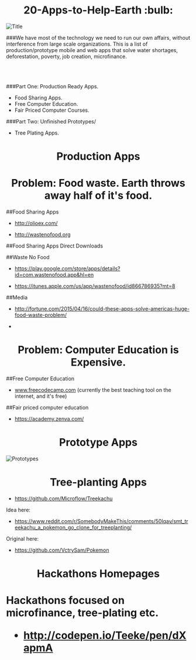 <h1 align="center"> 20-Apps-to-Help-Earth :bulb:</h1>

![Title](http://i.imgur.com/zvU5EHg.jpg)

###We have most of the technology we need to run our own affairs, without interference from large scale organizations. This is a list of production/prototype mobile and web apps that solve water shortages, deforestation, poverty, job creation, microfinance. 
<br><br><br><br>

###Part One: Production Ready Apps.
- Food Sharing Apps.
- Free Computer Education.
- Fair Priced Computer Courses.

###Part Two: Unfinished Prototypes/
- Tree Plating Apps.


<h1 align="center">Production Apps</h2>









<h1 align="center">Problem: Food waste. Earth throws away half of it's food.</h2> 

##Food Sharing Apps

- http://olioex.com/

- http://wastenofood.org

##Food Sharing Apps Direct Downloads

##Waste No Food

- https://play.google.com/store/apps/details?id=com.wastenofood.app&hl=en

- https://itunes.apple.com/us/app/wastenofood/id866786935?mt=8

##Media

- http://fortune.com/2015/04/16/could-these-apps-solve-americas-huge-food-waste-problem/



*





<h1 align="center">Problem: Computer Education is Expensive.</h2>

##Free Computer Education

- www.freecodecamp.com (currently the best teaching tool on the internet, and it's free)


##Fair priced computer education

- https://academy.zenva.com/




<h1 align="center">Prototype Apps</h1>

![Prototypes](http://i.imgur.com/v6w17QK.jpg)

<h1 align="center">Tree-planting Apps</h1>

- https://github.com/Microflow/Treekachu

Idea here:

- https://www.reddit.com/r/SomebodyMakeThis/comments/50lqav/smt_treekachu_a_pokemon_go_clone_for_treeplanting/

Original here: 

- https://github.com/VctrySam/Pokemon




<h1 align="center">Hackathons Homepages<h1>

Hackathons focused on microfinance, tree-plating etc. 

- http://codepen.io/Teeke/pen/dXapmA





